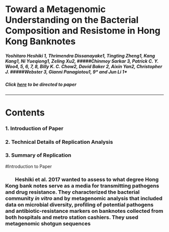 #  Toward a Metagenomic Understanding on the Bacterial Composition and Resistome in Hong Kong Banknotes
##### Yoshitaro Heshiki 1, Thrimendra Dissanayake1, Tingting Zheng1, Kang Kang1, Ni Yueqiong1, Zeling Xu2, #####Chinmoy Sarkar 3, Patrick C. Y. Woo4, 5, 6, 7, 8, Billy K. C. Chow2, David Baker 2, Aixin Yan2, Christopher J. #####Webster 3, Gianni Panagiotou1, 9* and Jun Li 1*

##### Click [here]([https://www.frontiersin.org/articles/10.3389/fmicb.2017.00632/full](https://www.frontiersin.org/articles/10.3389/fmicb.2017.00632/full)) to be directed to paper
---

#  **Contents**

### 1. Introduction of Paper
### 2. Technical Details of Replication Analysis
### 3.  Summary of Replication
#Introduction to Paper
###  &nbsp; &nbsp; &nbsp; &nbsp; Heshiki et al. 2017 wanted to assess to what degree Hong Kong bank notes serve as a media for transmitting pathogens and drug resistance. They characterized the bacterial community _in vitro_ and by metagenomic analysis that included data on microbial diversity, profiling of potential pathogens and antibiotic-resistance markers on banknotes collected from both hospitals and metro station cashiers. They used metagenomic shotgun sequences 











